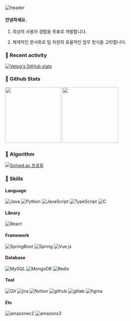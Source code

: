 ![header](https://capsule-render.vercel.app/api?type=waving&color=FDCBE5&height=250&section=header&text=Hi%20there!&fontSize=80)


#### 안녕하세요.

1. 최상의 사용자 경험을 목표로 개발합니다.<br>
<!-- 2. 발생 가능한 상황에 코드 레벨에서 대응할 수 있는 방법을 생각하고 신중한 코드 작성을 지향합니다.<br> -->
<!-- 3. 새로운 기술을 빠르게 배우고 적용할 수 있도록 꾸준한 CS 학습을 통해 기초가 탄탄한 개발자로 성장하고 있습니다.<br> -->
2. 체계적인 문서화로 팀 차원의 효율적인 업무 방식을 고민합니다.<br>

<h3>📍 Recent activity</h3>

[![Velog's GitHub stats](https://velog-readme-stats.vercel.app/api?name=haisley77)](https://velog.io/@haisley77)


<h3>📍 Github Stats</h3>
<p align="left">
  <img height="180em" src="https://github-readme-stats.vercel.app/api?username=haisley77&show_icons=true&include_all_commits=true&bg_color=30,e96443,904e95&title_color=fff&text_color=fff">
  <img height="180em" src="https://github-readme-stats.vercel.app/api/top-langs/?username=haisley77&layout=compact&bg_color=30,e96443,904e95&title_color=fff&text_color=fff">
</p>

<h3>📍 Algorithm</h3>

[![Solved.ac
프로필](http://mazassumnida.wtf/api/v2/generate_badge?boj=haisley)](https://solved.ac/haisley)


<h3>📍 Skills</h3>
<h4>Language</h4>
<p>
  <img alt="Java" src="https://img.shields.io/badge/Java-007396.svg?&style=for-the-badge&logo=Java&logoColor=white">
  <img alt="Python" src="https://img.shields.io/badge/Python-3776AB.svg?&style=for-the-badge&logo=Python&logoColor=white">
  <img alt="JavaScript" src="https://img.shields.io/badge/JavaScript-F7DF1E.svg?&style=for-the-badge&logo=JavaScript&logoColor=white">
  <img alt="TypeScript" src="https://img.shields.io/badge/TypeScript-007ACC?style=for-the-badge&logo=typescript&logoColor=white">
  <img alt="C" src="https://img.shields.io/badge/c-%2300599C.svg?style=for-the-badge&logo=c&logoColor=white">
</p>

<h4>Library</h4>
<p>
  <img alt="React" src="https://img.shields.io/badge/React-20232A?style=for-the-badge&logo=react&logoColor=61DAFB">
</p>

<h4>Framework</h4>
<p>
  <img alt="SpringBoot" src="https://img.shields.io/badge/SpringBoot-6DB33F.svg?&style=for-the-badge&logo=SpringBoot&logoColor=white">
  <img alt="Spring" src="https://img.shields.io/badge/Spring-6DB33F.svg?&style=for-the-badge&logo=Spring&logoColor=white">
  <img alt="Vue.js" src="https://img.shields.io/badge/Vue.js-4FC08D.svg?&style=for-the-badge&logo=Vue.js&logoColor=white">
<!--   <img alt="Tailwind" src="https://img.shields.io/badge/Tailwind_CSS-38B2AC?style=for-the-badge&logo=tailwind-css&logoColor=white"> -->
</p>


<h4>Database</h4>
<p>
  <img alt="MySQL" src="https://img.shields.io/badge/MySQL-4479A1.svg?&style=for-the-badge&logo=MySQL&logoColor=white">
  <img alt="MongoDB" src="https://img.shields.io/badge/MongoDB-4EA94B?style=for-the-badge&logo=mongodb&logoColor=white">
  <img alt="Redis" src="https://img.shields.io/badge/redis-%23DD0031.svg?&style=for-the-badge&logo=redis&logoColor=white">
</p>

<h4>Tool</h4>
<p>
  <img alt="Git" src="https://img.shields.io/badge/Git-F05032.svg?&style=for-the-badge&logo=Git&logoColor=white">
  <img alt="jira" src="https://img.shields.io/badge/jira-0052CC.svg?&style=for-the-badge&logo=jira&logoColor=white">
  <img alt="Notion" src="https://img.shields.io/badge/Notion-%23000000.svg?style=for-the-badge&logo=notion&logoColor=white">
  <img alt="github" src="https://img.shields.io/badge/github-181717.svg?&style=for-the-badge&logo=github&logoColor=white">
  <img alt="gitlab" src="https://img.shields.io/badge/gitlab-FC6D26.svg?&style=for-the-badge&logo=gitlab&logoColor=white">
  <img alt="figma" src="https://img.shields.io/badge/figma-F24E1E.svg?&style=for-the-badge&logo=figma&logoColor=white">
</p>

<h4>Etc</h4>
<p>
  <img alt="amazonec2" src="https://img.shields.io/badge/amazonec2-569A31.svg?&style=for-the-badge&logo=amazonec2&logoColor=white">
  <img alt="amazons3" src="https://img.shields.io/badge/amazons3-FF9900.svg?&style=for-the-badge&logo=amazons3&logoColor=white">
</p>






